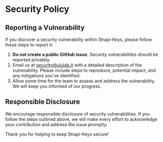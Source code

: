 # Security Policy

## Reporting a Vulnerability

If you discover a security vulnerability within Strapi-Keys, please follow these steps to report it:

1. **Do not create a public GitHub issue.** Security vulnerabilities should be reported privately.
2. Email us at security@ululab.it with a detailed description of the vulnerability. Please include steps to reproduce, potential impact, and any mitigations you've identified.
3. Allow some time for the team to assess and address the vulnerability. We will keep you informed of our progress.

## Responsible Disclosure

We encourage responsible disclosure of security vulnerabilities. If you follow the steps outlined above, we will make every effort to acknowledge your contribution and address the issue promptly.

Thank you for helping to keep Strapi-Keys secure!
